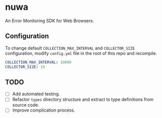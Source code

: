 # nuwa

An Error Monitoring SDK for Web Browsers.

## Configuration

To change default `COLLECTION_MAX_INTERVAL` and `COLLECTOR_SIZE` configuration, modify `config.yml` file in the root of this repo and recompile.

```yaml
COLLECTION_MAX_INTERVAL: 10000
COLLECTOR_SIZE: 10
```

## TODO

-   [ ] Add automated testing.
-   [ ] Refactor `types` directory structure and extract ts type definitions from source code.
-   [ ] Improve complication process.
